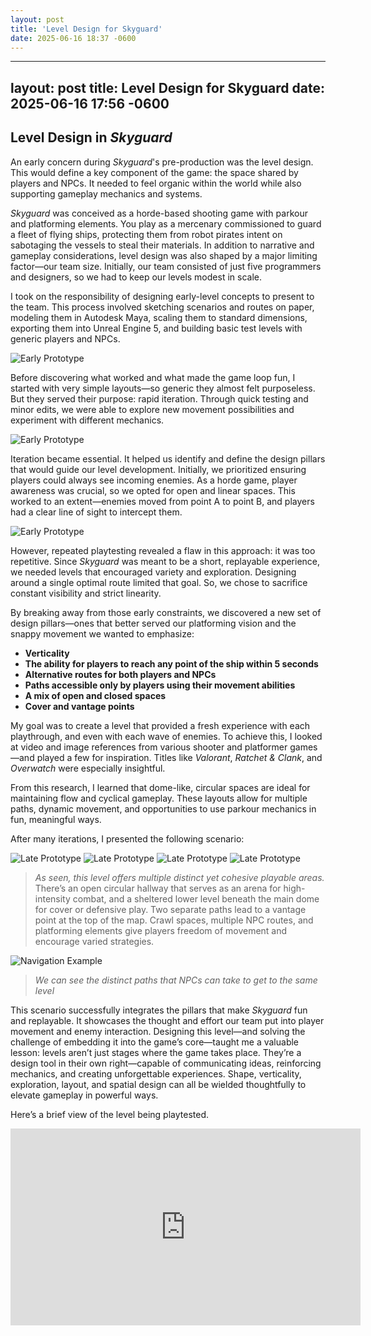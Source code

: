 ```yaml
---
layout: post
title: 'Level Design for Skyguard'
date: 2025-06-16 18:37 -0600
---
```


---
layout: post
title: Level Design for Skyguard
date: 2025-06-16 17:56 -0600
---

## Level Design in *Skyguard*

An early concern during *Skyguard*'s pre-production was the level design. This would define a key component of the game: the space shared by players and NPCs. It needed to feel organic within the world while also supporting gameplay mechanics and systems.

*Skyguard* was conceived as a horde-based shooting game with parkour and platforming elements. You play as a mercenary commissioned to guard a fleet of flying ships, protecting them from robot pirates intent on sabotaging the vessels to steal their materials. In addition to narrative and gameplay considerations, level design was also shaped by a major limiting factor—our team size. Initially, our team consisted of just five programmers and designers, so we had to keep our levels modest in scale.

I took on the responsibility of designing early-level concepts to present to the team. This process involved sketching scenarios and routes on paper, modeling them in Autodesk Maya, scaling them to standard dimensions, exporting them into Unreal Engine 5, and building basic test levels with generic players and NPCs.

![Early Prototype](../assets/img/leveldesign/initial1.jpg)

Before discovering what worked and what made the game loop fun, I started with very simple layouts—so generic they almost felt purposeless. But they served their purpose: rapid iteration. Through quick testing and minor edits, we were able to explore new movement possibilities and experiment with different mechanics.

![Early Prototype](../assets/img/leveldesign/initial2.jpg)

Iteration became essential. It helped us identify and define the design pillars that would guide our level development. Initially, we prioritized ensuring players could always see incoming enemies. As a horde game, player awareness was crucial, so we opted for open and linear spaces. This worked to an extent—enemies moved from point A to point B, and players had a clear line of sight to intercept them.

![Early Prototype](../assets/img/leveldesign/initial3.jpg)

However, repeated playtesting revealed a flaw in this approach: it was too repetitive. Since *Skyguard* was meant to be a short, replayable experience, we needed levels that encouraged variety and exploration. Designing around a single optimal route limited that goal. So, we chose to sacrifice constant visibility and strict linearity.

By breaking away from those early constraints, we discovered a new set of design pillars—ones that better served our platforming vision and the snappy movement we wanted to emphasize:

- **Verticality**  
- **The ability for players to reach any point of the ship within 5 seconds**  
- **Alternative routes for both players and NPCs**  
- **Paths accessible only by players using their movement abilities**  
- **A mix of open and closed spaces**  
- **Cover and vantage points**

My goal was to create a level that provided a fresh experience with each playthrough, and even with each wave of enemies. To achieve this, I looked at video and image references from various shooter and platformer games—and played a few for inspiration. Titles like *Valorant*, *Ratchet & Clank*, and *Overwatch* were especially insightful.

From this research, I learned that dome-like, circular spaces are ideal for maintaining flow and cyclical gameplay. These layouts allow for multiple paths, dynamic movement, and opportunities to use parkour mechanics in fun, meaningful ways.

After many iterations, I presented the following scenario:

![Late Prototype](../assets/img/leveldesign/final1.jpg)
![Late Prototype](../assets/img/leveldesign/final2.png)
![Late Prototype](../assets/img/leveldesign/final3.png)
![Late Prototype](../assets/img/leveldesign/final4.png)


> *As seen, this level offers multiple distinct yet cohesive playable areas.*  
> There’s an open circular hallway that serves as an arena for high-intensity combat, and a sheltered lower level beneath the main dome for cover or defensive play. Two separate paths lead to a vantage point at the top of the map. Crawl spaces, multiple NPC routes, and platforming elements give players freedom of movement and encourage varied strategies.

![Navigation Example](../assets/img/leveldesign/waves.gif)
> *We can see the distinct paths that NPCs can take to get to the same level*


This scenario successfully integrates the pillars that make *Skyguard* fun and replayable. It showcases the thought and effort our team put into player movement and enemy interaction. Designing this level—and solving the challenge of embedding it into the game’s core—taught me a valuable lesson: levels aren’t just stages where the game takes place. They’re a design tool in their own right—capable of communicating ideas, reinforcing mechanics, and creating unforgettable experiences. Shape, verticality, exploration, layout, and spatial design can all be wielded thoughtfully to elevate gameplay in powerful ways.

Here’s a brief view of the level being playtested. 

<iframe width="560" height="315" src="https://www.youtube.com/embed/avKQziwWKsE" 
frameborder="0" allowfullscreen></iframe>


